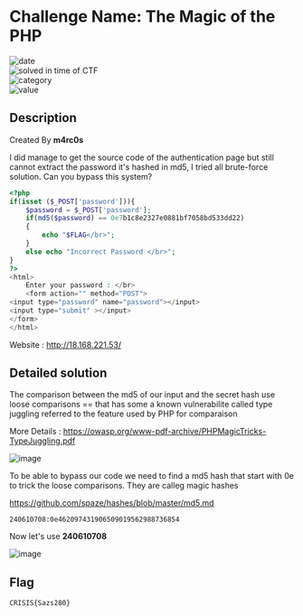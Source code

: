 # Challenge Name: The Magic of the PHP


![date](https://img.shields.io/badge/date-06.03.2022-brightgreen.svg)  
![solved in time of CTF](https://img.shields.io/badge/solved-in%20time%20of%20CTF-brightgreen.svg)   
![category](https://img.shields.io/badge/category-Steganography-blueviolet.svg)   
![value](https://img.shields.io/badge/value-35-blue.svg)  


## Description

Created By **m4rc0s**

I did manage to get the source code of the authentication page but still cannot extract the password it's hashed in md5, I tried all brute-force solution. Can you bypass this system?
```php
<?php
if(isset ($_POST['password'])){
    $password = $_POST['password'];
    if(md5($password) == 0e7b1c8e2327e0881bf7058bd533dd22)
    {
        echo "$FLAG</br>";
    }
    else echo "Incorrect Password </br>";
}
?>
<html>
    Enter your password : </br>
    <form action="" method="POST">
<input type="password" name="password"></input>    
<input type="submit" ></input>
</form>
</html>
```
Website : http://18.168.221.53/

## Detailed solution

The comparison between the md5 of our input and the secret hash use loose comparisons == that has some a known vulnerabilite called type juggling referred to the feature used by PHP for comparaison

More Details : https://owasp.org/www-pdf-archive/PHPMagicTricks-TypeJuggling.pdf 

![image](https://user-images.githubusercontent.com/72421091/157162373-175402d1-e383-457b-bfcd-b28efc917f6f.png)

To be able to bypass our code we need to find a md5 hash that start with 0e to trick the loose comparisons. They are calleg magic hashes

https://github.com/spaze/hashes/blob/master/md5.md

```
240610708:0e462097431906509019562988736854
```

Now let's use **240610708** 

![image](https://user-images.githubusercontent.com/72421091/157162589-a2389c74-4086-4a7a-9ef5-9b2dcd5c8c24.png)

## Flag

```
CRISIS{Sazs280}
```



